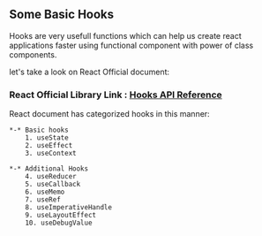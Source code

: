 ## Some Basic Hooks
Hooks are very usefull functions which can help us create react applications faster using functional component with power of class components.

let's take a look on React Official document:


### React Official Library Link : [Hooks API Reference](https://reactjs.org/docs/hooks-reference.html)

React document has categorized hooks in this manner:
~~~
*-* Basic hooks
    1. useState
    2. useEffect
    3. useContext

*-* Additional Hooks
    4. useReducer
    5. useCallback
    6. useMemo
    7. useRef
    8. useImperativeHandle
    9. useLayoutEffect
    10. useDebugValue
 ~~~